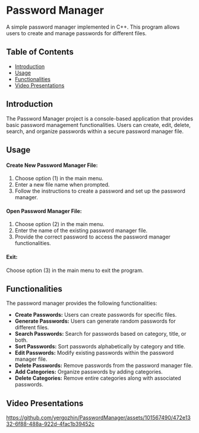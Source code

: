 # Password Manager

A simple password manager implemented in C++. This program allows users to create and manage passwords for different files.

## Table of Contents

- [Introduction](#introduction)
- [Usage](#usage)
- [Functionalities](#functionalities)
- [Video Presentations](#video-presentations)

## Introduction

The Password Manager project is a console-based application that provides basic password management functionalities. Users can create, edit, delete, search, and organize passwords within a secure password manager file.

## Usage

#### Create New Password Manager File:

1. Choose option (1) in the main menu.
2. Enter a new file name when prompted.
3. Follow the instructions to create a password and set up the password manager.

#### Open Password Manager File:

1. Choose option (2) in the main menu.
2. Enter the name of the existing password manager file.
3. Provide the correct password to access the password manager functionalities.

#### Exit:

Choose option (3) in the main menu to exit the program.

## Functionalities

The password manager provides the following functionalities:

- **Create Passwords:** Users can create passwords for specific files.
- **Generate Passwords:** Users can generate random passwords for different files.
- **Search Passwords:** Search for passwords based on category, title, or both.
- **Sort Passwords:** Sort passwords alphabetically by category and title.
- **Edit Passwords:** Modify existing passwords within the password manager file.
- **Delete Passwords:** Remove passwords from the password manager file.
- **Add Categories:** Organize passwords by adding categories.
- **Delete Categories:** Remove entire categories along with associated passwords.

## Video Presentations

https://github.com/yergozhin/PasswordManager/assets/101567490/472e1332-6f88-488a-922d-4fac1b39452c

